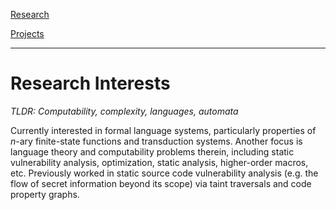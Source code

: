 
[Research](pages/bibliography.md)

[Projects](pages/projects.md)

---

# Research Interests

*TLDR: Computability, complexity, languages, automata*

Currently interested in formal language systems, particularly
properties of $n$-ary finite-state functions and transduction
systems. Another focus is language theory and computability
problems therein, including static vulnerability analysis,
optimization, static analysis, higher-order macros, etc.
Previously worked in static source code vulnerability analysis
(e.g. the flow of secret information beyond its scope) via taint
traversals and code property graphs.
